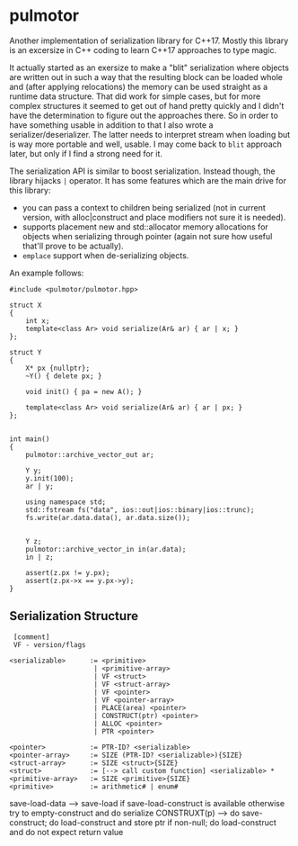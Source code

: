 # pulmotor
Another implementation of serialization library for C++17. Mostly this library is an excersize in C++ coding to learn C++17 approaches to type magic.

It actually started as an exersize to make a "blit" serialization where objects are written out in such a way that the resulting block can be loaded whole and (after applying relocations) the memory can be used straight as a runtime data structure. That did work for simple cases, but for more complex structures it seemed to get out of hand pretty quickly and I didn't have the determination to figure out the approaches there. So in order to have something usable in addition to that I also wrote a serializer/deserializer. The latter needs to interpret stream when loading but is way more portable and well, usable. I may come back to `blit` approach later, but only if I find a strong need for it.

The serialization API is similar to boost serialization. Instead though, the library hijacks `|` operator. It has some features which are the main drive for this library:

- you can pass a context to children being serialized (not in current version, with alloc|construct and place modifiers not sure it is needed).
- supports placement new and std::allocator memory allocations for objects when serializing through pointer (again not sure how useful that'll prove to be actually).
- `emplace` support when de-serializing objects.

An example follows:
```
#include <pulmotor/pulmotor.hpp>

struct X
{
    int x;
    template<class Ar> void serialize(Ar& ar) { ar | x; }
};

struct Y
{
    X* px {nullptr};
    ~Y() { delete px; }

    void init() { pa = new A(); }

    template<class Ar> void serialize(Ar& ar) { ar | px; }
};


int main()
{
    pulmotor::archive_vector_out ar;

    Y y;
    y.init(100);
    ar | y;

    using namespace std;
    std::fstream fs("data", ios::out|ios::binary|ios::trunc);
    fs.write(ar.data.data(), ar.data.size());


    Y z;
    pulmotor::archive_vector_in in(ar.data);
    in | z;

    assert(z.px != y.px);
    assert(z.px->x == y.px->y);
}
```



## Serialization Structure

```
 [comment]
 VF - version/flags

<serializable>      := <primitive>
                     | <primitive-array>
                     | VF <struct>
                     | VF <struct-array>
                     | VF <pointer>
                     | VF <pointer-array>
                     | PLACE(area) <pointer>
                     | CONSTRUCT(ptr) <pointer>
                     | ALLOC <pointer>
                     | PTR <pointer>

<pointer>           := PTR-ID? <serializable>
<pointer-array>     := SIZE (PTR-ID? <serializable>){SIZE}
<struct-array>      := SIZE <struct>{SIZE}
<struct>            := [--> call custom function] <serializable> *
<primitive-array>   := SIZE <primitive>{SIZE}
<primitive>         := arithmetic# | enum#
```

save-load-data  --> save-load if save-load-construct is available otherwise try to empty-construct and do serialize
CONSTRUXT(p)    --> do save-construct; do load-construct and store ptr if non-null; do load-construct and do not expect return value
